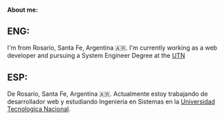 #### About me:

## ENG:

I'm from Rosario, Santa Fe, Argentina 🇦🇷. I'm currently working as a web developer and pursuing a System Engineer Degree at the [UTN](https://en.wikipedia.org/wiki/National_Technological_University)



## ESP:

De Rosario, Santa Fe, Argentina 🇦🇷. Actualmente estoy trabajando de desarrollador web y estudiando Ingenieria en Sistemas en la [Universidad Tecnologica Nacional](https://es.wikipedia.org/wiki/Universidad_Tecnol%C3%B3gica_Nacional).
